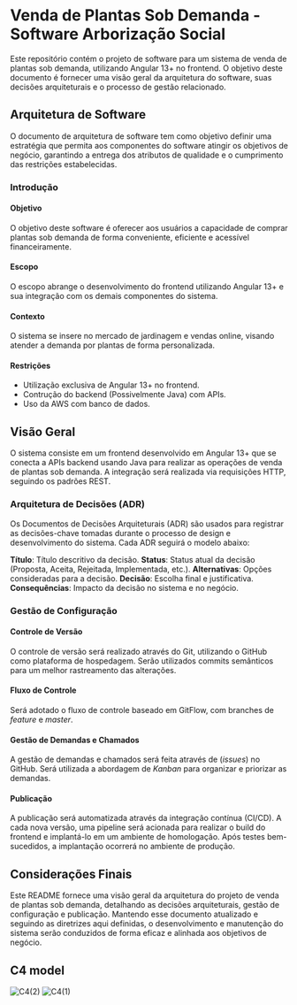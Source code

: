 # Venda de Plantas Sob Demanda - Software Arborização Social

Este repositório contém o projeto de software para um sistema de venda de plantas sob demanda, utilizando Angular 13+ no frontend. O objetivo deste documento é fornecer uma visão geral da arquitetura do software, suas decisões arquiteturais e o processo de gestão relacionado.

## Arquitetura de Software

O documento de arquitetura de software tem como objetivo definir uma estratégia que permita aos componentes do software atingir os objetivos de negócio, garantindo a entrega dos atributos de qualidade e o cumprimento das restrições estabelecidas.

### Introdução

#### Objetivo
O objetivo deste software é oferecer aos usuários a capacidade de comprar plantas sob demanda de forma conveniente, eficiente e acessível financeiramente.

#### Escopo
O escopo abrange o desenvolvimento do frontend utilizando Angular 13+ e sua integração com os demais componentes do sistema.

#### Contexto
O sistema se insere no mercado de jardinagem e vendas online, visando atender a demanda por plantas de forma personalizada.

#### Restrições
- Utilização exclusiva de Angular 13+ no frontend.
- Contrução do backend (Possivelmente Java) com APIs.
- Uso da AWS com banco de dados.

## Visão Geral

O sistema consiste em um frontend desenvolvido em Angular 13+ que se conecta a APIs backend usando Java para realizar as operações de venda de plantas sob demanda. A integração será realizada via requisições HTTP, seguindo os padrões REST.

### Arquitetura de Decisões (ADR)

Os Documentos de Decisões Arquiteturais (ADR) são usados para registrar as decisões-chave tomadas durante o processo de design e desenvolvimento do sistema. Cada ADR seguirá o modelo abaixo:

**Título**: Título descritivo da decisão.
**Status**: Status atual da decisão (Proposta, Aceita, Rejeitada, Implementada, etc.).
**Alternativas**: Opções consideradas para a decisão.
**Decisão**: Escolha final e justificativa.
**Consequências**: Impacto da decisão no sistema e no negócio.

### Gestão de Configuração

#### Controle de Versão
O controle de versão será realizado através do Git, utilizando o GitHub como plataforma de hospedagem. Serão utilizados commits semânticos para um melhor rastreamento das alterações.

#### Fluxo de Controle
Será adotado o fluxo de controle baseado em GitFlow, com branches de *feature* e *master*.

#### Gestão de Demandas e Chamados
A gestão de demandas e chamados será feita através de (*issues*) no GitHub. Será utilizada a abordagem de *Kanban* para organizar e priorizar as demandas.

#### Publicação
A publicação será automatizada através da integração contínua (CI/CD). A cada nova versão, uma pipeline será acionada para realizar o build do frontend e implantá-lo em um ambiente de homologação. Após testes bem-sucedidos, a implantação ocorrerá no ambiente de produção.

## Considerações Finais

Este README fornece uma visão geral da arquitetura do projeto de venda de plantas sob demanda, detalhando as decisões arquiteturais, gestão de configuração e publicação. Mantendo esse documento atualizado e seguindo as diretrizes aqui definidas, o desenvolvimento e manutenção do sistema serão conduzidos de forma eficaz e alinhada aos objetivos de negócio.

## C4 model

![C4(2)](https://github.com/erik-tomelin/arborizacao_social/assets/63420907/26d60e8a-29a0-42c1-98fb-4d99f4091f98)
![C4(1)](https://github.com/erik-tomelin/arborizacao_social/assets/63420907/959275a8-d7d4-4d91-a5da-af7297bd23b6)
